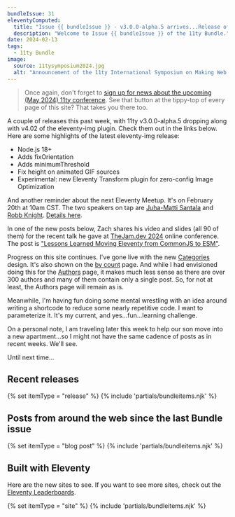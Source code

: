 ```yaml
---
bundleIssue: 31
eleventyComputed:
  title: "Issue {{ bundleIssue }} - v3.0.0-alpha.5 arrives...Release of v4.0 of the eleventy-img plugin...Don't miss next week's meetup...And 9 posts, and 4 sites to see. "
  description: "Welcome to Issue {{ bundleIssue }} of the 11ty Bundle."
date: 2024-02-13
tags:
  - 11ty Bundle
image:
  source: 11tysymposium2024.jpg
  alt: "Announcement of the 11ty International Symposium on Making Web Sites Real Good"
---
```


> Once again, don't forget to [sign up for news about the upcoming (May 2024) 11ty conference](https://conf.11ty.dev/). See that button at the tippy-top of every page of this site? That takes you there too.

A couple of releases this past week, with 11ty v3.0.0-alpha.5 dropping along with v4.02 of the eleventy-img plugin. Check them out in the links below. Here are some highlights of the latest eleventy-img release:

- Node.js 18+
- Adds fixOrientation
- Adds minimumThreshold
- Fix height on animated GIF sources
- Experimental: new Eleventy Transform plugin for zero-config Image Optimization

And another reminder about the next Eleventy Meetup. It's on February 20th at 10am CST. The two speakers on tap are [Juha-Matti Santala](https://hamatti.org/) and [Robb Knight](https://rknight.me/). [Details here](https://11tymeetup.dev/).

In one of the new posts below, Zach shares his video and slides (all 90 of them) for the recent talk he gave at [TheJam.dev 2024](https://cfe.dev/events/the-jam-2024/) online conference. The post is ["Lessons Learned Moving Eleventy from CommonJS to ESM"](https://www.zachleat.com/web/eleventy-v3-esm/).

Progress on this site continues. I've gone live with the new [Categories](/categories/) design. It's also shown on the [by count](/categories-by-count/) page. And while I had envisioned doing this for the [Authors](/authors/) page, it makes much less sense as there are over 300 authors and many of them contain only a single post. So, for not at least, the Authors page will remain as is.

Meanwhile, I'm having fun doing some mental wrestling with an idea around writing a shortcode to reduce some nearly repetitive code. I want to parameterize it. It's my current, and yes...fun...learning challenge.

On a personal note, I am traveling later this week to help our son move into a new apartment...so I might not have the same cadence of posts as in recent weeks. We'll see.

Until next time...

<div id="releases"></div>

## Recent releases

{% set itemType = "release" %}
{% include 'partials/bundleitems.njk' %}

<div id="newposts"></div>

## Posts from around the web since the last Bundle issue

{% set itemType = "blog post" %}
{% include 'partials/bundleitems.njk' %}

<div id="sites"></div>

## Built with Eleventy

Here are the new sites to see. If you want to see more sites, check out the [Eleventy Leaderboards](https://www.11ty.dev/speedlify/).

{% set itemType = "site" %}
{% include 'partials/bundleitems.njk' %}
